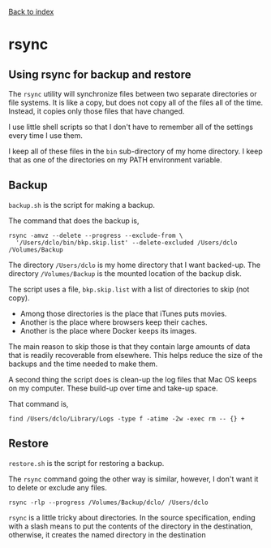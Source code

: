 ---
---
[Back to index](index)
# rsync
## Using rsync for backup and restore

The `rsync` utility will synchronize files between two separate directories
or file systems.  It is like a copy, but does not copy all of the files all
of the time.  Instead, it copies only those files that have changed.

I use little shell scripts so that I don't have to remember all of the
settings every time I use them.

I keep all of these files in the `bin` sub-directory of my home directory.
I keep that as one of the directories on my PATH environment variable.

## Backup

`backup.sh` is the script for making a backup.

The command that does the backup is,

```
rsync -amvz --delete --progress --exclude-from \
  '/Users/dclo/bin/bkp.skip.list' --delete-excluded /Users/dclo /Volumes/Backup
```

The directory `/Users/dclo` is my home directory that I want backed-up.
The directory `/Volumes/Backup` is the mounted location of the backup disk.

The script uses a file, `bkp.skip.list` with a list of directories to skip (not copy).

- Among those directories is the place that iTunes puts movies.
- Another is the place where browsers keep their caches.
- Another is the place where Docker keeps its images.

The main reason to skip those is that they contain large amounts of data
that is readily recoverable from elsewhere.  This helps reduce the size of the
backups and the time needed to make them.

A second thing the script does is clean-up the log files that Mac OS keeps
on my computer.  These build-up over time and take-up space.

That command is,
```
find /Users/dclo/Library/Logs -type f -atime -2w -exec rm -- {} +
```

## Restore

`restore.sh` is the script for restoring a backup.

The `rsync` command going the other way is similar, however, I don't want it
to delete or exclude any files.

```
rsync -rlp --progress /Volumes/Backup/dclo/ /Users/dclo
```

`rsync` is a little tricky about directories.
In the source specification, ending with a slash means to put the contents
of the directory in the destination, otherwise, it creates the named
directory in the destination
